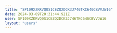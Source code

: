 ```yaml
---
title: "SP109XZKRVQ0S1CEZQ2DCK3J746TKC64GCBVVJW16"
date: 2024-03-09T20:31:44.921Z
user: SP109XZKRVQ0S1CEZQ2DCK3J746TKC64GCBVVJW16
layout: "users"
---
```

    